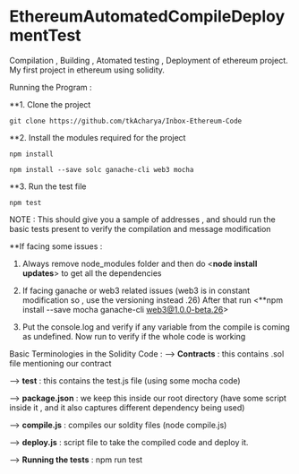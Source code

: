 # EthereumAutomatedCompileDeploymentTest
Compilation , Building , Atomated testing , Deployment of ethereum project. My first project in ethereum using solidity.


Running the Program :

**1. Clone the project 

``` git clone https://github.com/tkAcharya/Inbox-Ethereum-Code ```

**2. Install the modules required for the project 

``` npm install ```

``` npm install --save solc ganache-cli web3 mocha ```

**3. Run the  test file 

``` npm test ```

NOTE : This should give you a sample of addresses , and should run the basic tests present to verify the compilation and message modification



**If facing some issues : 

1. Always remove node_modules folder and then do <**node install updates**> to get all the dependencies

2. If facing ganache or web3 related issues (web3 is in constant modification so , use the versioning instead .26)
After that run <**npm install --save mocha ganache-cli web3@1.0.0-beta.26>

3. Put the console.log and verify if any variable from the compile is coming as undefined.
Now run <npm run test> to verify if the whole code is working


Basic Terminologies in the Solidity Code : 
 --> **Contracts** : this contains .sol file mentioning our contract
 
 --> **test** : this contains the test.js file (using some mocha code)
 
 --> **package.json** : we keep this inside our root directory (have some script inside it , and it also captures different dependency being used)
 
 --> **compile.js** : compiles our soldity files (node compile.js)
 
 --> **deploy.js** : script file to take the compiled code and deploy it.
 
--> **Running the tests** : npm run test
